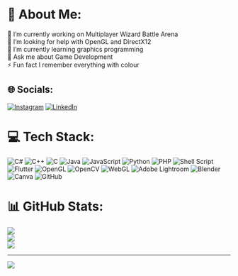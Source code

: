 # 💫 About Me:
🔭 I’m currently working on Multiplayer Wizard Battle Arena<br>🤝 I’m looking for help with OpenGL and DirectX12<br>🌱 I’m currently learning graphics programming<br>💬 Ask me about Game Development<br>⚡ Fun fact I remember everything with colour


## 🌐 Socials:
[![Instagram](https://img.shields.io/badge/Instagram-%23E4405F.svg?logo=Instagram&logoColor=white)](https://instagram.com/@wtfshaiiii) [![LinkedIn](https://img.shields.io/badge/LinkedIn-%230077B5.svg?logo=linkedin&logoColor=white)](https://linkedin.com/in/www.linkedin.com/in/shaonli-sen-72b299284) 

# 💻 Tech Stack:
![C#](https://img.shields.io/badge/c%23-%23239120.svg?style=for-the-badge&logo=csharp&logoColor=white) ![C++](https://img.shields.io/badge/c++-%2300599C.svg?style=for-the-badge&logo=c%2B%2B&logoColor=white) ![C](https://img.shields.io/badge/c-%2300599C.svg?style=for-the-badge&logo=c&logoColor=white) ![Java](https://img.shields.io/badge/java-%23ED8B00.svg?style=for-the-badge&logo=openjdk&logoColor=white) ![JavaScript](https://img.shields.io/badge/javascript-%23323330.svg?style=for-the-badge&logo=javascript&logoColor=%23F7DF1E) ![Python](https://img.shields.io/badge/python-3670A0?style=for-the-badge&logo=python&logoColor=ffdd54) ![PHP](https://img.shields.io/badge/php-%23777BB4.svg?style=for-the-badge&logo=php&logoColor=white) ![Shell Script](https://img.shields.io/badge/shell_script-%23121011.svg?style=for-the-badge&logo=gnu-bash&logoColor=white) ![Flutter](https://img.shields.io/badge/Flutter-%2302569B.svg?style=for-the-badge&logo=Flutter&logoColor=white) ![OpenGL](https://img.shields.io/badge/OpenGL-%23FFFFFF.svg?style=for-the-badge&logo=opengl) ![OpenCV](https://img.shields.io/badge/opencv-%23white.svg?style=for-the-badge&logo=opencv&logoColor=white) ![WebGL](https://img.shields.io/badge/WebGL-990000?logo=webgl&logoColor=white&style=for-the-badge) ![Adobe Lightroom](https://img.shields.io/badge/Adobe%20Lightroom-31A8FF.svg?style=for-the-badge&logo=Adobe%20Lightroom&logoColor=white) ![Blender](https://img.shields.io/badge/blender-%23F5792A.svg?style=for-the-badge&logo=blender&logoColor=white) ![Canva](https://img.shields.io/badge/Canva-%2300C4CC.svg?style=for-the-badge&logo=Canva&logoColor=white) ![GitHub](https://img.shields.io/badge/github-%23121011.svg?style=for-the-badge&logo=github&logoColor=white)
# 📊 GitHub Stats:
![](https://github-readme-stats.vercel.app/api?username=Shaonli1001&theme=dracula&hide_border=false&include_all_commits=true&count_private=true)<br/>
![](https://github-readme-streak-stats.herokuapp.com/?user=Shaonli1001&theme=dracula&hide_border=false)<br/>
![](https://github-readme-stats.vercel.app/api/top-langs/?username=Shaonli1001&theme=dracula&hide_border=false&include_all_commits=true&count_private=true&layout=compact)

---
[![](https://visitcount.itsvg.in/api?id=Shaonli1001&icon=0&color=0)](https://visitcount.itsvg.in)

<!-- Proudly created with GPRM ( https://gprm.itsvg.in ) -->
